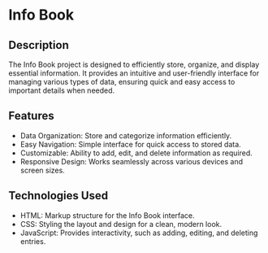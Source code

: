 # Info Book
## Description
The Info Book project is designed to efficiently store, organize, and display essential information. It provides an intuitive and user-friendly interface for managing various types of data, ensuring quick and easy access to important details when needed.

## Features
- Data Organization: Store and categorize information efficiently.
- Easy Navigation: Simple interface for quick access to stored data.
- Customizable: Ability to add, edit, and delete information as required.
- Responsive Design: Works seamlessly across various devices and screen sizes.
## Technologies Used
- HTML: Markup structure for the Info Book interface.
- CSS: Styling the layout and design for a clean, modern look.
- JavaScript: Provides interactivity, such as adding, editing, and deleting entries.
